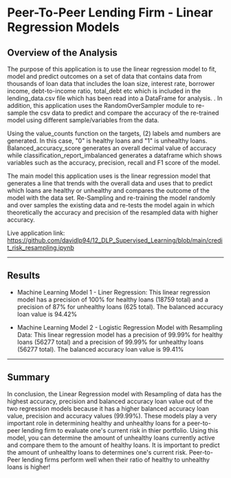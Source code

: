 # Peer-To-Peer Lending Firm - Linear Regression Models

## Overview of the Analysis

The purpose of this application is to use the linear regression model to fit, model and predict outcomes on a set of data that contains data from thousands of loan data that includes the loan size, interest rate, borrower income, debt-to-income ratio, total_debt etc which is included in the lending_data.csv file which has been read into a DataFrame for analysis. . In addition, this application uses the RandomOverSampler module to re-sample the csv data to predict and compare the accuracy of the re-trained model using different sample/variables from the data.

Using the value_counts function on the targets, (2) labels amd numbers are generated. In this case, "0" is healthy loans and "1" is unhealthy loans. Balanced_accuracy_score generates an overall decimal value of accuracy while classification_report_imbalanced generates a dataframe which shows variables such as the accuracy, precision, recall and F1 score of the model.

The main model this application uses is the linear regression model that generates a line that trends with the overall data and uses that to predict which loans are healthy or unhealthy and compares the outcome of the model with the data set. Re-Sampling and re-training the model randomly and over samples the existing data and re-tests the model again in which theoretically the accuracy and precision of the resampled data with higher accuracy.

Live application link: https://github.com/davidlp94/12_DLP_Supervised_Learning/blob/main/credit_risk_resampling.ipynb

---

## Results

* Machine Learning Model 1 - Liner Regression:
    This linear regression model has a precision of 100% for healthy loans (18759 total) and a precision of 87% for unhealthy loans (625 total). The balanced accuracy loan value is 94.42%


* Machine Learning Model 2 - Logistic Regression Model with Resampling Data:
    This linear regression model has a precision of 99.99% for healthy loans (56277 total) and a precision of 99.99% for unhealthy loans (56277 total). The balanced accuracy loan value is 99.41%

---

## Summary

In conclusion, the Linear Regression model with Resampling of data has the highest accuracy, precision and balanced accuracy loan value out of the two regression models because it has a higher balanced accuracy loan value, precision and accuracy values (99.99%). These models play a very important role in determining healthy and unhealthy loans for a peer-to-peer lending firm to evaluate one's current risk in thier portfolio. Using this model, you can determine the amount of unhealthy loans currently active and compare them to the amount of healthy loans. It is important to predict the amount of unhealthy loans to determines one's current risk. Peer-to-Peer lending firms perform well when their ratio of healthy to unhealthy loans is higher!
